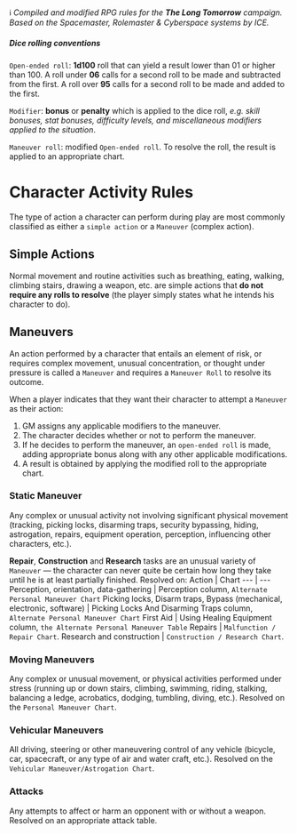 :information_source: _Compiled and modified RPG rules for the **The Long Tomorrow** campaign. Based on the Spacemaster, Rolemaster & Cyberspace systems by ICE._

##### Dice rolling conventions
`Open-ended roll`: **1d100** roll that can yield a result lower than 01 or higher than 100.
A roll under **06** calls for a second roll to be made and subtracted from the first.
A roll over **95** calls for a second roll to be made and added to the first.

`Modifier`: **bonus** or **penalty** which is applied to the dice roll, _e.g. skill bonuses,
stat bonuses, difficulty levels, and miscellaneous modifiers applied to the situation_.

`Maneuver roll`: modified `Open-ended roll`. To resolve the roll, the result is applied to an appropriate chart.

# Character Activity Rules
The type of action a character can perform during play are most commonly classified as either a `simple action` or a `Maneuver` (complex action).
## Simple Actions
Normal movement and routine activities such as breathing, eating, walking, climbing stairs, drawing a weapon, etc. are simple actions that **do not require any rolls to resolve** (the player simply states what he intends his character to do).

## Maneuvers
An action performed by a character that entails an element of risk, or requires complex movement, unusual concentration, or thought under pressure is called a `Maneuver` and requires a `Maneuver Roll` to resolve its outcome.

When a player indicates that they want their character to attempt a `Maneuver` as their action:
1. GM assigns any applicable modifiers to the maneuver.
2. The character decides whether or not to perform the maneuver.
3. If he decides to perform the maneuver, an `open-ended roll` is made, adding appropriate bonus along with any other applicable modifications.
4. A result is obtained by applying the modified roll to the appropriate chart.

### Static Maneuver
Any complex or unusual activity not involving significant physical movement (tracking, picking locks, disarming traps, security bypassing, hiding, astrogation, repairs, equipment operation, perception, influencing other characters, etc.).

**Repair**, **Construction** and **Research** tasks are an unusual variety of `Maneuver` — the character can never quite be certain how long they take until he is at least partially finished.
Resolved on:
 Action | Chart 
 --- | --- 
 Perception, orientation, data-gathering | Perception column, `Alternate Personal Maneuver Chart`
Picking locks, Disarm traps, Bypass (mechanical, electronic, software) | Picking Locks And Disarming Traps column, `Alternate Personal Maneuver Chart`
First Aid | Using Healing Equipment column, `the Alternate Personal Maneuver Table`
Repairs | `Malfunction / Repair Chart`.
Research and construction | `Construction / Research Chart`.

### Moving Maneuvers
Any complex or unusual movement, or physical activities performed under stress (running up or down stairs, climbing, swimming, riding, stalking, balancing a ledge, acrobatics, dodging, tumbling, diving, etc.).
Resolved on the `Personal Maneuver Chart`.

### Vehicular Maneuvers
All driving, steering or other maneuvering control of any vehicle (bicycle, car, spacecraft, or any type of air and water craft, etc.).
Resolved on the `Vehicular Maneuver/Astrogation Chart`.

### Attacks
Any attempts to affect or harm an opponent with or without a weapon.
Resolved on an appropriate attack table.
